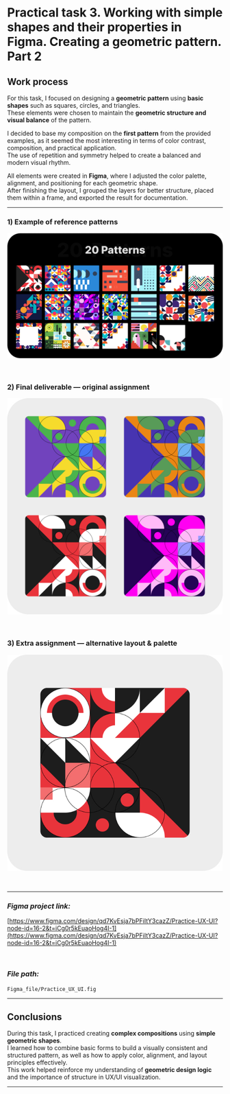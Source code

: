 # Practical task 3. Working with simple shapes and their properties in Figma. Creating a geometric pattern. Part 2

## Work process

For this task, I focused on designing a **geometric pattern** using **basic shapes** such as squares, circles, and triangles.  
These elements were chosen to maintain the **geometric structure and visual balance** of the pattern.

I decided to base my composition on the **first pattern** from the provided examples, as it seemed the most interesting in terms of color contrast, composition, and practical application.  
The use of repetition and symmetry helped to create a balanced and modern visual rhythm.

All elements were created in **Figma**, where I adjusted the color palette, alignment, and positioning for each geometric shape.  
After finishing the layout, I grouped the layers for better structure, placed them within a frame, and exported the result for documentation.

---

### 1) **Example of reference patterns**

![Example patterns](images/Example%20patterns.png)

<br>

### 2) **Final deliverable — original assignment**

![Geometric patterns](images/Geometric%20patterns.jpg)

<br>

### 3) **Extra assignment — alternative layout & palette**

![Final pattern](images/Geometric%20pattern.jpg)

<br>

---

### *Figma project link:*
[https://www.figma.com/design/qd7KvEsja7bPFiItY3cazZ/Practice-UX-UI?node-id=16-2&t=iCg0r5kEuaoHog4I-1](https://www.figma.com/design/qd7KvEsja7bPFiItY3cazZ/Practice-UX-UI?node-id=16-2&t=iCg0r5kEuaoHog4I-1)

<br>

### *File path:*
`Figma_file/Practice_UX_UI.fig`

---

## Conclusions

During this task, I practiced creating **complex compositions** using **simple geometric shapes**.  
I learned how to combine basic forms to build a visually consistent and structured pattern, as well as how to apply color, alignment, and layout principles effectively.  
This work helped reinforce my understanding of **geometric design logic** and the importance of structure in UX/UI visualization.

---

